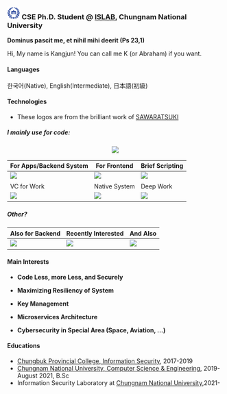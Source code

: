 ### <img src="https://raw.githubusercontent.com/0x00000FF/0x00000FF/master/images.png" height="30" /> CSE Ph.D. Student @ [ISLAB](https://blog.islab.work), Chungnam National University

**Dominus pascit me, et nihil mihi deerit (Ps 23,1)**

Hi, My name is Kangjun! You can call me K (or Abraham) if you want.


#### Languages

한국어(Native), English(Intermediate), 日本語(初級)

#### Technologies
* These logos are from the brilliant work of [SAWARATSUKI](https://github.com/SAWARATSUKI/ServiceLogos)

##### I mainly use for code:
<p align="center"><img src="https://raw.githubusercontent.com/SAWARATSUKI/ServiceLogos/master/VisualStudioCode/VisualStudioCode.png" height="200" /></p>

| For Apps/Backend System| For Frontend| Brief Scripting |
|-----|-----|-----|
| <img src="https://raw.githubusercontent.com/SAWARATSUKI/ServiceLogos/master/C%23/C%23 Purple.png" height="100" />  |  <img src="https://raw.githubusercontent.com/SAWARATSUKI/ServiceLogos/master/TypeScript/TypeScript.png" height="100" /> |  <img src="https://raw.githubusercontent.com/SAWARATSUKI/ServiceLogos/master/Python/Python.png" height="100" />  | 
|VC for Work|Native System|Deep Work|
|<img src="https://raw.githubusercontent.com/SAWARATSUKI/ServiceLogos/master/GitLab/GitLab.png" height="100" />|<img src="https://raw.githubusercontent.com/SAWARATSUKI/ServiceLogos/master/Rust/Rust.png" height="100" />|<img src="https://raw.githubusercontent.com/SAWARATSUKI/ServiceLogos/master/C/C.png" height="100" />|

##### Other?

| Also for Backend | Recently Interested | And Also |
|-----|-----|-----|
|<img src="https://raw.githubusercontent.com/SAWARATSUKI/ServiceLogos/master/Java/Java.png" height="100" />|<img src="https://raw.githubusercontent.com/SAWARATSUKI/ServiceLogos/master/Laravel/Laravel.png" height="100" />|<img src="https://raw.githubusercontent.com/SAWARATSUKI/ServiceLogos/master/FORTRAN/FORTRAN.png" height="100" />|

#### Main Interests
* **Code Less, more Less, and Securely**

* **Maximizing Resiliency of System**
 
* **Key Management**

* **Microservices Architecture**

* **Cybersecurity in Special Area (Space, Aviation, ...)**

#### Educations
* [Chungbuk Provincial College, Information Security](http://www.cpu.ac.kr/), 2017-2019
* [Chungnam National University, Computer Science & Engineering](https://computer.cnu.ac.kr/computer/index.do), 2019-August 2021, B.Sc
* Information Security Laboratory at [Chungnam National University](https://computer.cnu.ac.kr/computer/index.do),2021-
